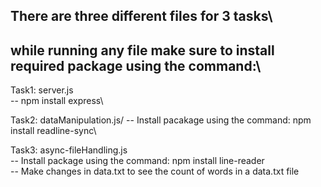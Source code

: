 ## There are three different files for 3 tasks\
## while running any file make sure to install required package using the command:\

Task1: server.js\
 -- npm install express\

Task2: dataManipulation.js/
 -- Install pacakage using the command: npm install readline-sync\

Task3: async-fileHandling.js\
 -- Install package using the command: npm install line-reader\
 -- Make changes in data.txt to see the count of words in a data.txt file
